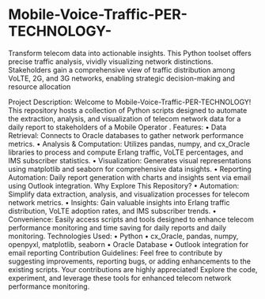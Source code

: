 # Mobile-Voice-Traffic-PER-TECHNOLOGY-
Transform telecom data into actionable insights. This Python toolset offers precise traffic analysis, vividly visualizing network distinctions. Stakeholders gain a comprehensive view of traffic distribution among VoLTE, 2G, and 3G networks, enabling strategic decision-making and resource allocation


Project Description:
Welcome to Mobile-Voice-Traffic-PER-TECHNOLOGY!
This repository hosts a collection of Python scripts designed to automate the extraction, analysis, and visualization of telecom network data for a daily report to stakeholders of a Mobile Operator .
Features:
•	Data Retrieval: Connects to Oracle databases to gather network performance metrics.
•	Analysis & Computation: Utilizes pandas, numpy, and cx_Oracle libraries to process and compute Erlang traffic, VoLTE percentages, and IMS subscriber statistics.
•	Visualization: Generates visual representations using matplotlib and seaborn for comprehensive data insights.
•	Reporting Automation: Daily report generation with charts and insights sent via email using Outlook integration.
Why Explore This Repository?
•	Automation: Simplify data extraction, analysis, and visualization processes for telecom network metrics.
•	Insights: Gain valuable insights into Erlang traffic distribution, VoLTE adoption rates, and IMS subscriber trends.
•	Convenience: Easily access scripts and tools designed to enhance telecom performance monitoring and time saving for daily reports and daily monitoring.
Technologies Used:
•	Python
•	cx_Oracle, pandas, numpy, openpyxl, matplotlib, seaborn
•	Oracle Database
•	Outlook integration for email reporting
Contribution Guidelines:
Feel free to contribute by suggesting improvements, reporting bugs, or adding enhancements to the existing scripts. Your contributions are highly appreciated!
Explore the code, experiment, and leverage these tools for enhanced telecom network performance monitoring.


